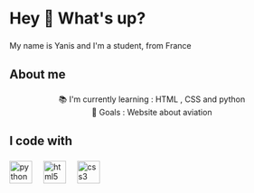 <h1 align="left">Hey 👋 What's up?</h1>

###

<p align="left">My name is Yanis and I'm a student, from France</p>

###

<h2 align="left">About me</h2>

###

<p align="center">📚 I'm currently learning : HTML , CSS and python<br>🎯 Goals : Website about aviation</p>

###

<h2 align="left">I code with</h2>

###

<div align="left">
  <img src="https://cdn.jsdelivr.net/gh/devicons/devicon/icons/python/python-original.svg" height="40" alt="python logo"  />
  <img width="12" />
  <img src="https://cdn.jsdelivr.net/gh/devicons/devicon/icons/html5/html5-original.svg" height="40" alt="html5 logo"  />
  <img width="12" />
  <img src="https://cdn.jsdelivr.net/gh/devicons/devicon/icons/css3/css3-original.svg" height="40" alt="css3 logo"  />
</div>

###
